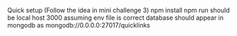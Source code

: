 Quick setup (Follow the idea in mini challenge 3)
npm install
npm run
should be local host 3000 assuming env file is correct
database should appear in mongodb as mongodb://0.0.0.0:27017/quicklinks